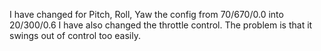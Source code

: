 I have changed for Pitch, Roll, Yaw the config from 70/670/0.0 into 20/300/0.6
I have also changed the throttle control.
The problem is that it swings out of control too easily.

